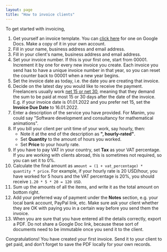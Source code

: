 ```yaml
---
layout: page
title: "How to invoice clients"
---
```


To get started with invoicing,

1. Get yourself an invoice template. You can <a target="_blank" href="https://docs.google.com/document/d/1FKarsRJNb0ZbmDSZnf-6xt6U6yFxU-_lvwpGFjFQgwk/edit?usp=sharing">click here</a> for one on Google Docs. Make a copy of it in your own account.
2. Fill in your name, business address and email address.
3. Fill in your client's name, business address and email address.
4. Set your invoice number. If this is your first one, start from 00001. Increment it by one for every new invoice you create. Each invoice you send has to have a unique invoice number in that year, so you can reset the counter back to 00001 when a new year begins.
5. Set the invoice date as today, i.e. the date you are creating that invoice.
6. Decide on the latest day you would like to receive the payment. Freelancers usually work [net 15 or net 30](https://en.wikipedia.org/wiki/Net_D), meaning that they demand the sum to be paid at most 15 or 30 days after the date of the invoice. E.g. if your invoice date is 01.01.2022 and you prefer net 15, set the **Invoice Due Date** to 16.01.2022.
7. Enter a description of the service you have provided. For Manim, you could say "Software development and consultancy for mathematical animations".
8. If you bill your client per unit time of your work, say hourly, then:
    - Note it at the end of the description as **", hourly-rated"**.
    - Set **Quantity** to the amount of hours you worked.
    - Set **Price** to your hourly rate.
9. If you have to pay VAT in your country, set **Tax** as your VAT percentage. If you are working with clients abroad, this is sometimes not required, so you can set it to 0%.
10. Calculate the final amount as `amount = (1 + vat_percentage) * quantity * price`. For example, if your hourly rate is 20 USD/hour, you have worked for 5 hours and the VAT percentage is 20%, you should receive `1.20 * 5 * 20 = 120 USD`.
11. Sum up the amounts of all the items, and write it as the total amount on bottom right.
12. Add your preferred way of payment under the **Notes** section, e.g. your local bank account, PayPal link, etc. Make sure ask your client whether they are OK with paying you in a certain way before you send them the invoice.
13. When you are sure that you have entered all the details correctly, export a PDF. Do not share a Google Doc link, because these sort of documents need to be immutable once you send it to the client.

Congratulations! You have created your first invoice. Send it to your client to get paid, and don't forget to save the PDF locally for your own records.